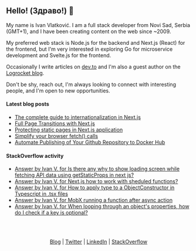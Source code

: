 ## Hello! (Здраво!) 👋

My name is Ivan Vlatković. I am a full stack developer from Novi Sad, Serbia (GMT+1), and I have been creating content on the web since ~2009.

My preferred web stack is Node.js for the backend and Next.js (React) for the frontend, but I'm very interested in exploring Go for microservice development and Svelte.js for the frontend.

Occasionally I write articles on [dev.to](https://dev.to/ivandotv) and I'm also a guest author on the [Logrocket blog](https://blog.logrocket.com/author/ivanvlatkovic/).

Don't be shy, reach out, I'm always looking to connect with interesting people, and I'm open to new opportunities.

#### Latest blog posts
<!-- Blog Posts:START -->
- [The complete guide to internationalization in Next.js](https://blog.logrocket.com/complete-guide-internationalization-nextjs/)
- [Full Page Transitions with Next.js](https://dev.to/ivandotv/full-page-transitions-with-next-js-1co5)
- [Protecting static pages in Next.js application](https://dev.to/ivandotv/protecting-static-pages-in-next-js-application-1e50)
- [Simplify your browser fetch&lpar;&rpar; calls](https://dev.to/ivandotv/simplify-your-browser-fetch-calls-15bp)
- [Automate Publishing of Your Github Repository to  Docker Hub](https://dev.to/ivandotv/automate-publishing-of-your-github-repository-to-docker-hub-5872)
<!-- Blog Posts:END -->

#### StackOverflow activity
<!-- STACKOVERFLOW:START -->
- [Answer by Ivan V. for Is there any why to show loading screen while fetching API data using getStaticProps in next js?](https://stackoverflow.com/questions/69867588/is-there-any-why-to-show-loading-screen-while-fetching-api-data-using-getstaticp/69867691#69867691)
- [Answer by Ivan V. for Next.js how to work with sheduled functions?](https://stackoverflow.com/questions/69538428/next-js-how-to-work-with-sheduled-functions/69539196#69539196)
- [Answer by Ivan V. for How to apply type to a ObjectConstructor in Typescript in .tsx files](https://stackoverflow.com/questions/69480186/how-to-apply-type-to-a-objectconstructor-in-typescript-in-tsx-files/69480489#69480489)
- [Answer by Ivan V. for MobX running a function after async action](https://stackoverflow.com/questions/69461569/mobx-running-a-function-after-async-action/69463384#69463384)
- [Answer by Ivan V. for When looping through an object&#39;s properties, how do I check if a key is optional?](https://stackoverflow.com/questions/69455096/when-looping-through-an-objects-properties-how-do-i-check-if-a-key-is-optional/69455137#69455137)
<!-- STACKOVERFLOW:END -->

<br/>
<br/>
<p align="center" valign="center">
<a href="https://dev.to/ivandotv">Blog</a> |
<a href="https://twitter.com/iki_xx">Twitter</a> |
<a href="https://www.linkedin.com/in/ivandotv/">LinkedIn</a> |
<a href="https://stackoverflow.com/users/1489487/ivan-v">StackOverflow</a></p>
